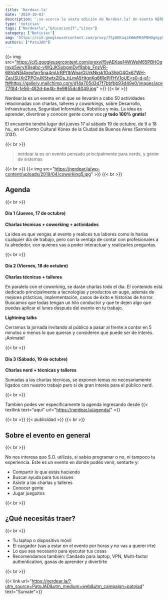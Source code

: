 ```yaml
---
title: 'Nerdear.la'
date: '2019-10-03'
description: '¡se acerca la sexta edición de Nerdear.la! Un evento NERD realizado en Buenos Aires Argentina'
type: 'noticias'
tags: ["Nerdearla","EducacionIT","Linux"]
category: ["Noticias"]
img: 'https://ci5.googleusercontent.com/proxy/f5yAEKaq14WWeM65PBHOgmyp5wrvX9sqbc-vWQJKSobgmDyf9abp_FnzVR-68VoN5I4xexfqrr5na4mUrRPt1tiWnarGUrkNksk1Oq3hbO4Ox67WH-ZarJSUXrZPPOvJK5twtx2lDs_hLmA5HtgnKq6fRePjFHV1oUE=s0-d-e1-ft#https://gallery.mailchimp.com/d14a705d3d7f7bbfbb93d49e0/images/ace77f84-1e56-482d-be4b-9e9855dc8049.jpg'
authors: ["PatoJAD"]
---
```


{{< img src="https://ci5.googleusercontent.com/proxy/f5yAEKaq14WWeM65PBHOgmyp5wrvX9sqbc-vWQJKSobgmDyf9abp_FnzVR-68VoN5I4xexfqrr5na4mUrRPt1tiWnarGUrkNksk1Oq3hbO4Ox67WH-ZarJSUXrZPPOvJK5twtx2lDs_hLmA5HtgnKq6fRePjFHV1oUE=s0-d-e1-ft#https://gallery.mailchimp.com/d14a705d3d7f7bbfbb93d49e0/images/ace77f84-1e56-482d-be4b-9e9855dc8049.jpg" >}}
{{< br >}}

Nerdear.la es un evento en el que se llevarán a cabo 50 actividades relacionadas con charlas, talleres y coworkings, sobre Desarrollo, Infraestructura, Seguridad Informática, Robótica y más. La idea es aprender, divertirse y conocer gente como vos **¡y todo 100% gratis!**

El encuentro tendrá lugar del jueves 17 al sábado 19 de octubre, de 9 a 18 hs., en el Centro Cultural Kónex de la Ciudad de Buenos Aires (Sarmiento 3131).

{{< br >}}

> nerdear.la es un evento pensado principalmente para nerds, y gente de sistemas

{{< br >}}
{{< img src="https://nerdear.la/wp-content/uploads/2019/04/coworking5.jpg" >}}
{{< br >}}

## Agenda

{{< br >}}

#### **Día 1 (Jueves, 17 de octubre)**

**Charlas técnicas + coworking + actividades**

La idea es que vengas al evento y realices tus labores como lo harías cualquier día de trabajo, pero con la ventaja de contar con profesionales a tu alrededor, con quienes vas a poder interactuar y realizarles preguntas.

{{< br >}}

#### **Día 2 (Viernes, 18 de octubre)**

**Charlas técnicas + talleres**

En paralelo con el coworking, se darán charlas todo el día. El contenido está dedicado principalmente a tecnologías y productos en auge, además de mejores prácticas, implementación, casos de éxito e historias de horror. Buscamos que todas tengan un hilo conductor y que te dejen algo que puedas aplicar el lunes después del evento en tu trabajo.

**Lightning talks**

Cerramos la jornada invitando al público a pasar al frente a contar en 5 minutos o menos lo que quieran y consideren que puede ser de interés. ¡Animate!

{{< br >}}

#### **Día 3 (Sábado, 19 de octubre)**

**Charlas nerd + técnicas y talleres**

Sumadas a las charlas técnicas, se exponen temas no necesariamente ligados con nuestro trabajo pero sí de gran interés para el público nerd.

{{< br >}}

Tambien podes ver especificamente la agenda ingresando desde {{< textlink text="aquí" url="https://nerdear.la/agenda/" >}}

{{< br >}}
{{< publicidad >}}
{{< br >}}

## Sobre el evento en general

{{< br >}}

No nos interesa que S.O. utilizás, si sabés programar o no, ni tampoco tu experiencia. Este es un evento en donde podés venir, sentarte y:

* Compartir lo que estás haciendo
* Buscar ayuda para tus issues
* Asistir a las charlas y talleres
* Conocer gente
* Jugar jueguitos

{{< br >}}

## ¿Qué necesitás traer?

{{< br >}}

* Tu laptop o dispositivo móvil
* El cargador (vas a estar en el evento por horas y no vas a querer irte)
* Lo que sea necesario para ejecutar tus cosas
* Recomendamos también: Candado para laptop, VPN, Multi-factor authentication, ganas de aprender y divertirte

{{< br >}}

{{< link url="https://nerdear.la/?utm_source=PatoJAD&utm_medium=web&utm_campaign=patojad" text="Sumate">}}
